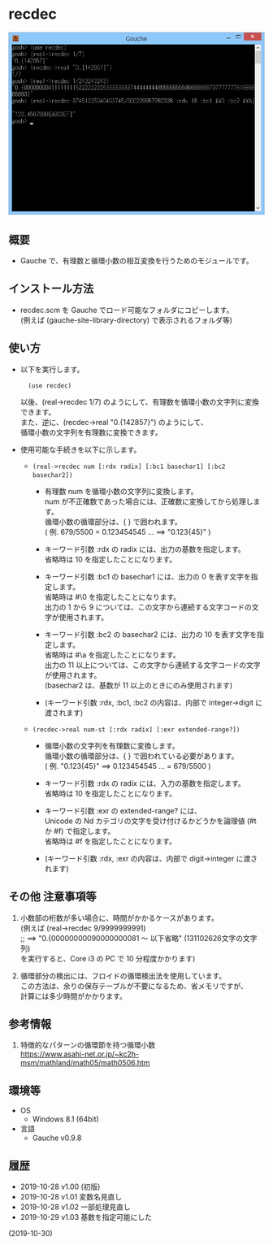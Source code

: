 # recdec

![image](image.png)

## 概要
- Gauche で、有理数と循環小数の相互変換を行うためのモジュールです。


## インストール方法
- recdec.scm を Gauche でロード可能なフォルダにコピーします。  
  (例えば (gauche-site-library-directory) で表示されるフォルダ等)


## 使い方
- 以下を実行します。
  ```
    (use recdec)
  ```
  以後、(real->recdec 1/7) のようにして、有理数を循環小数の文字列に変換できます。  
  また、逆に、(recdec->real "0.{142857}") のようにして、  
  循環小数の文字列を有理数に変換できます。

- 使用可能な手続きを以下に示します。
  - `(real->recdec num [:rdx radix] [:bc1 basechar1] [:bc2 basechar2])`  
    - 有理数 num を循環小数の文字列に変換します。  
      num が不正確数であった場合には、正確数に変換してから処理します。  
      循環小数の循環部分は、{ } で囲われます。  
      ( 例. 679/5500 = 0.123454545 ... ==> "0.123{45}" )

    - キーワード引数 :rdx の radix には、出力の基数を指定します。  
      省略時は 10 を指定したことになります。

    - キーワード引数 :bc1 の basechar1 には、出力の 0 を表す文字を指定します。  
      省略時は #\0 を指定したことになります。  
      出力の 1 から 9 については、この文字から連続する文字コードの文字が使用されます。

    - キーワード引数 :bc2 の basechar2 には、出力の 10 を表す文字を指定します。  
      省略時は #\a を指定したことになります。  
      出力の 11 以上については、この文字から連続する文字コードの文字が使用されます。  
      (basechar2 は、基数が 11 以上のときにのみ使用されます)

    - (キーワード引数 :rdx, :bc1, :bc2 の内容は、内部で integer->digit に渡されます)

  - `(recdec->real num-st [:rdx radix] [:exr extended-range?])`  
    - 循環小数の文字列を有理数に変換します。  
      循環小数の循環部分は、{ } で囲われている必要があります。  
      ( 例. "0.123{45}" ==> 0.123454545 ... = 679/5500 )

    - キーワード引数 :rdx の radix には、入力の基数を指定します。  
      省略時は 10 を指定したことになります。

    - キーワード引数 :exr の extended-range? には、  
      Unicode の Nd カテゴリの文字を受け付けるかどうかを論理値 (#t か #f) で指定します。  
      省略時は #f を指定したことになります。

    - (キーワード引数 :rdx, :exr の内容は、内部で digit->integer に渡されます)


## その他 注意事項等
1. 小数部の桁数が多い場合に、時間がかかるケースがあります。  
   (例えば (real->recdec 9/9999999991)  
   ;; ==> "0.{00000000090000000081 ～ 以下省略" (131102626文字の文字列)  
   を実行すると、Core i3 の PC で 10 分程度かかります)

2. 循環部分の検出には、フロイドの循環検出法を使用しています。  
   この方法は、余りの保存テーブルが不要になるため、省メモリですが、  
   計算には多少時間がかかります。


## 参考情報
1. 特徴的なパターンの循環節を持つ循環小数  
   https://www.asahi-net.or.jp/~kc2h-msm/mathland/math05/math0506.htm


## 環境等
- OS
  - Windows 8.1 (64bit)
- 言語
  - Gauche v0.9.8

## 履歴
- 2019-10-28 v1.00 (初版)
- 2019-10-28 v1.01 変数名見直し
- 2019-10-28 v1.02 一部処理見直し
- 2019-10-29 v1.03 基数を指定可能にした


(2019-10-30)
